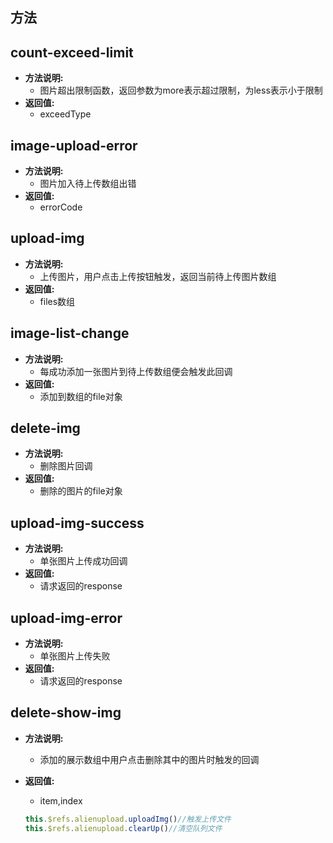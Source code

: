 
## 方法

## count-exceed-limit
- **方法说明:**
  * 图片超出限制函数，返回参数为more表示超过限制，为less表示小于限制
- **返回值:**
  * exceedType

## image-upload-error
- **方法说明:**
  * 图片加入待上传数组出错
- **返回值:**
  * errorCode
  
## upload-img
- **方法说明:**
  * 上传图片，用户点击上传按钮触发，返回当前待上传图片数组
- **返回值:**
  * files数组
  
## image-list-change
- **方法说明:**
  * 每成功添加一张图片到待上传数组便会触发此回调
- **返回值:**
  * 添加到数组的file对象
  
## delete-img
- **方法说明:**
  * 删除图片回调
- **返回值:**
  * 删除的图片的file对象
  
## upload-img-success
- **方法说明:**
  * 单张图片上传成功回调
- **返回值:**
  * 请求返回的response
  
## upload-img-error
- **方法说明:**
  * 单张图片上传失败
- **返回值:**
  * 请求返回的response
  
## delete-show-img
- **方法说明:**
  * 添加的展示数组中用户点击删除其中的图片时触发的回调
- **返回值:**
  * item,index
  
  
  
  
  
  ``` js {4}
  this.$refs.alienupload.uploadImg()//触发上传文件
  this.$refs.alienupload.clearUp()//清空队列文件
  ```
